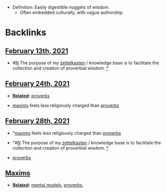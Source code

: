 - Definition: Easily digestible nuggets of wisdom. 
    - Often embedded culturally, with vague authorship.

# Backlinks
## [February 13th, 2021](<February 13th, 2021.md>)
- #[N](<N.md>) The purpose of my [zettelkasten](<zettelkasten.md>) / knowledge base is to facilitate the collection and creation of proverbial wisdom. [*]([proverbs](<proverbs.md>))

## [February 24th, 2021](<February 24th, 2021.md>)
- **[Related](<Related.md>):** [proverbs](<proverbs.md>)

- [maxims](<maxims.md>) feels less religiously charged than [proverbs](<proverbs.md>)

## [February 28th, 2021](<February 28th, 2021.md>)
- "[maxims](<maxims.md>) feels less religiously charged than [proverbs](<proverbs.md>)

- "#[N](<N.md>) The purpose of my [zettelkasten](<zettelkasten.md>) / knowledge base is to facilitate the collection and creation of proverbial wisdom. [*]([proverbs](<proverbs.md>))

- [proverbs](<proverbs.md>)

## [Maxims](<Maxims.md>)
- **[Related](<Related.md>):** [mental models](<mental models.md>), [proverbs](<proverbs.md>),


